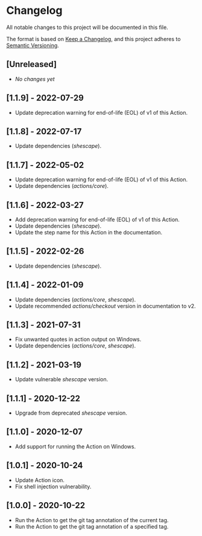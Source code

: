 # Changelog

All notable changes to this project will be documented in this file.

The format is based on [Keep a Changelog], and this project adheres to [Semantic
Versioning].

## [Unreleased]

- _No changes yet_

## [1.1.9] - 2022-07-29

- Update deprecation warning for end-of-life (EOL) of v1 of this Action.

## [1.1.8] - 2022-07-17

- Update dependencies (_shescape_).

## [1.1.7] - 2022-05-02

- Update deprecation warning for end-of-life (EOL) of v1 of this Action.
- Update dependencies (_actions/core_).

## [1.1.6] - 2022-03-27

- Add deprecation warning for end-of-life (EOL) of v1 of this Action.
- Update dependencies (_shescape_).
- Update the step name for this Action in the documentation.

## [1.1.5] - 2022-02-26

- Update dependencies (_shescape_).

## [1.1.4] - 2022-01-09

- Update dependencies (_actions/core_, _shescape_).
- Update recommended _actions/checkout_ version in documentation to v2.

## [1.1.3] - 2021-07-31

- Fix unwanted quotes in action output on Windows.
- Update dependencies (_actions/core_, _shescape_).

## [1.1.2] - 2021-03-19

- Update vulnerable _shescape_ version.

## [1.1.1] - 2020-12-22

- Upgrade from deprecated _shescape_ version.

## [1.1.0] - 2020-12-07

- Add support for running the Action on Windows.

## [1.0.1] - 2020-10-24

- Update Action icon.
- Fix shell injection vulnerability.

## [1.0.0] - 2020-10-22

- Run the Action to get the git tag annotation of the current tag.
- Run the Action to get the git tag annotation of a specified tag.

[keep a changelog]: https://keepachangelog.com/en/1.0.0/
[semantic versioning]: https://semver.org/spec/v2.0.0.html
